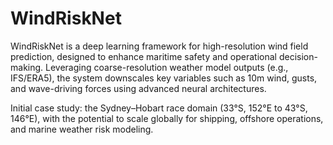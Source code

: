 # WindRiskNet
WindRiskNet is a deep learning framework for high-resolution wind field prediction, designed to enhance maritime safety and operational decision-making. Leveraging coarse-resolution weather model outputs (e.g., IFS/ERA5), the system downscales key variables such as 10m wind, gusts, and wave-driving forces using advanced neural architectures. 

Initial case study: the Sydney–Hobart race domain (33°S, 152°E to 43°S, 146°E), with the potential to scale globally for shipping, offshore operations, and marine weather risk modeling.

